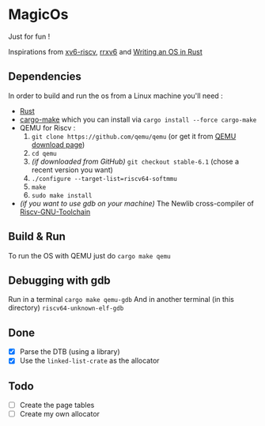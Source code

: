 # MagicOs

Just for fun !

Inspirations from [xv6-riscv](https://github.com/mit-pdos/xv6-riscv), [rrxv6](https://github.com/yodalee/rrxv6) and [Writing an OS in Rust](https://os.phil-opp.com)

## Dependencies

In order to build and run the os from a Linux machine you'll need :
- [Rust](https://www.rust-lang.org/tools/install)
- [cargo-make](https://github.com/sagiegurari/cargo-make) which you can install via `cargo install --force cargo-make`
- QEMU for Riscv :
  1. `git clone https://github.com/qemu/qemu` (or get it from [QEMU download page](https://download.qemu.org))
  2. `cd qemu`
  3. *(if downloaded from GitHub)* `git checkout stable-6.1` (chose a recent version you want)
  4. `./configure --target-list=riscv64-softmmu`
  5. `make`
  6. `sudo make install`
- *(if you want to use gdb on your machine)* The Newlib cross-compiler of [Riscv-GNU-Toolchain](https://github.com/riscv-collab/riscv-gnu-toolchain)

## Build & Run

To run the OS with QEMU just do `cargo make qemu`

## Debugging with gdb

Run in a terminal `cargo make qemu-gdb`
And in another terminal (in this directory) `riscv64-unknown-elf-gdb`

## Done

- [x] Parse the DTB (using a library)
- [x] Use the `linked-list-crate` as the allocator

## Todo

- [ ] Create the page tables
- [ ] Create my own allocator
